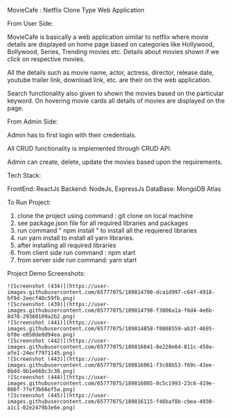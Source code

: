 
MovieCafe : Netflix Clone Type Web Application
  
  From User Side: 
  
  MovieCafe is basically a web application similar to netflix where movie details are 
  displayed on home page based on categories like Hollywood, Bollywood, Series, Trending movies etc.
  Details about movies shown if we click on respective movies.
  
  All the details such as movie name, actor, actress, director, release date, youtube trailer link, 
  download link, etc. are their on the web application.
  
  Search functionality also given to shown the movies based on the particular keyword.
  On hovering movie cards all details of movies are displayed on the page.
  
  
  From Admin Side: 
  
  Admin has to first login with their credentials.
  
  All CRUD functionality is implemented through CRUD API.
  
  Admin can create, delete, update the movies based upon the requirements.
  
  
  Tech Stack:
  
  FrontEnd: ReactJs
  Backend:  NodeJs, ExpressJs
  DataBase: MongoDB Atlas
  
  
  To Run Project:
   
  1. clone the project using command : git clone on local machine
  2. see package.json file for all required libraries and packages
  3. run command " npm install " to install all the requiered libraries
  4. run yarn install to install all yarn libraries.
  5. after installing all required libraries
  6. from client side run command : npm start
  7. from server side run command:  yarn start
  
  
  
  Project Demo Screenshots: 
  
    ![Screenshot (434)](https://user-images.githubusercontent.com/65777075/189814700-dca1d997-c64f-4918-bf9d-2eecf40c59fb.png)
    ![Screenshot (439)](https://user-images.githubusercontent.com/65777075/189814798-f3806a1a-f6d4-4e6b-8d70-29360109a2b2.png)
    ![Screenshot (441)](https://user-images.githubusercontent.com/65777075/189814858-f8808559-ab3f-4695-bf0e-e050de0d94ea.png)
    ![Screenshot (442)](https://user-images.githubusercontent.com/65777075/189816041-8e220e04-811c-450a-afe1-24ecf7971145.png)
    ![Screenshot (443)](https://user-images.githubusercontent.com/65777075/189816061-f3c88b53-f69c-43ee-8bdd-9b1e668c3c38.png)
    ![Screenshot (444)](https://user-images.githubusercontent.com/65777075/189816085-8c5c1993-23c6-419e-866f-7fef3b66ef5a.png)
    ![Screenshot (445)](https://user-images.githubusercontent.com/65777075/189816115-f46baf8b-cbea-4930-a1c1-02e2479b3e6e.png)





  
  
